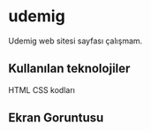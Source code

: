 <h1> udemig </h1>

Udemig web sitesi sayfası çalışmam.

<h2> Kullanılan teknolojiler </h2>

HTML CSS kodları

<h2> Ekran Goruntusu </h2>

![]()